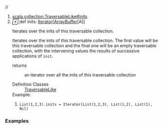 //
<ol>
<li><a href="https://www.scala-lang.org/api/2.12.3/scala/collection/mutable/ArrayBuffer.html#inits:Iterator[Repr]">scala.collection.TraversableLike#inits</a></li>
<li name="scala.collection.TraversableLike#inits" visbl="pub" class="indented0 " data-isabs="false" fullcomment="yes" group="Ungrouped"> <a id="inits:Iterator[Repr]"></a><a id="inits:Iterator[ArrayBuffer[A]]"></a> <span class="permalink"> <a href="../../../scala/collection/mutable/ArrayBuffer.html#inits:Iterator[Repr]" title="Permalink"> <i class="material-icons"></i> </a> </span> <span class="modifier_kind"> <span class="modifier"></span> <span class="kind">def</span> </span> <span class="symbol"> <span class="name">inits</span><span class="result">: <a href="../Iterator.html" class="extype" name="scala.collection.Iterator">Iterator</a>[<a href="" class="extype" name="scala.collection.mutable.ArrayBuffer">ArrayBuffer</a>[<span class="extype" name="scala.collection.mutable.ArrayBuffer.A">A</span>]]</span> </span> <p class="shortcomment cmt">Iterates over the inits of this traversable collection.</p>
 <div class="fullcomment">
  <div class="comment cmt">
   <p>Iterates over the inits of this traversable collection. The first value will be this traversable collection and the final one will be an empty traversable collection, with the intervening values the results of successive applications of <code>init</code>. </p>
  </div>
  <dl class="paramcmts block">
   <dt>
    returns
   </dt>
   <dd class="cmt">
    <p>an iterator over all the inits of this traversable collection</p>
   </dd>
  </dl>
  <dl class="attributes block"> 
   <dt>
    Definition Classes
   </dt>
   <dd>
    <a href="../TraversableLike.html" class="extype" name="scala.collection.TraversableLike">TraversableLike</a>
   </dd>
   <div class="block">
    Example: 
    <ol>
     <li class="cmt"><p><code>List(1,2,3).inits = Iterator(List(1,2,3), List(1,2), List(1), Nil)</code></p></li>
    </ol> 
   </div>
  </dl>
 </div> </li>
        </ol>


### Examples



